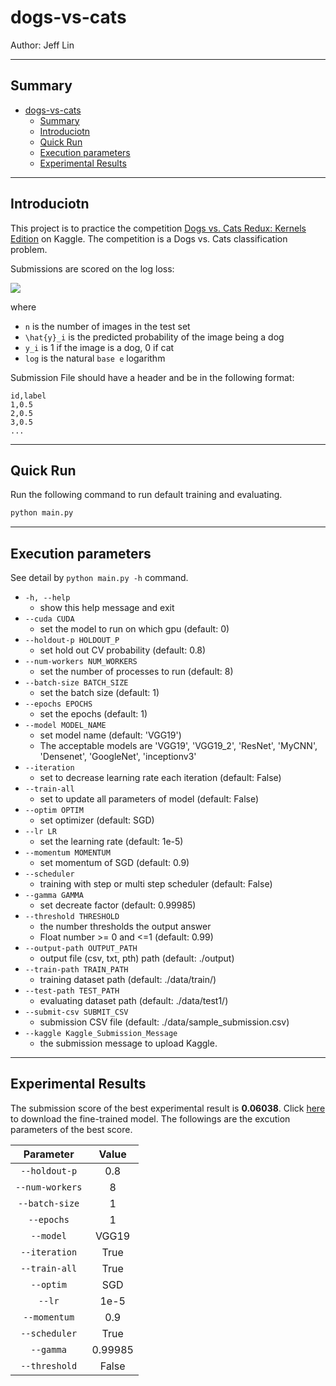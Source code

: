 # dogs-vs-cats

Author: Jeff Lin

---

## Summary

- [dogs-vs-cats](#dogs-vs-cats)
  - [Summary](#summary)
  - [Introduciotn](#introduciotn)
  - [Quick Run](#quick-run)
  - [Execution parameters](#execution-parameters)
  - [Experimental Results](#experimental-results)

---

## Introduciotn

This project is to practice the competition [Dogs vs. Cats Redux: Kernels Edition](https://www.kaggle.com/c/dogs-vs-cats-redux-kernels-edition) on Kaggle. The competition is a Dogs vs. Cats classification problem.

Submissions are scored on the log loss:

<img src="https://i.imgur.com/D2CI0TM.png" />

where

- `n` is the number of images in the test set
- `\hat{y}_i` is the predicted probability of the image being a dog
- `y_i` is 1 if the image is a dog, 0 if cat
- `log` is the natural `base e` logarithm

Submission File should have a header and be in the following format:

```text
id,label
1,0.5
2,0.5
3,0.5
...

```

---

## Quick Run

Run the following command to run default training and evaluating.

```python
python main.py
```

---

## Execution parameters

See detail by `python main.py -h` command.

- `-h, --help`
  - show this help message and exit
- `--cuda CUDA`
  - set the model to run on which gpu (default: 0)
- `--holdout-p HOLDOUT_P`
  - set hold out CV probability (default: 0.8)
- `--num-workers NUM_WORKERS`
  - set the number of processes to run (default: 8)
- `--batch-size BATCH_SIZE`
  - set the batch size (default: 1)
- `--epochs EPOCHS`
  - set the epochs (default: 1)
- `--model MODEL_NAME`
  - set model name (default: 'VGG19')
  - The acceptable models are 'VGG19', 'VGG19_2', 'ResNet', 'MyCNN', 'Densenet', 'GoogleNet', 'inceptionv3'
- `--iteration`
  - set to decrease learning rate each iteration (default: False)
- `--train-all`
  - set to update all parameters of model (default: False)
- `--optim OPTIM`
  - set optimizer (default: SGD)
- `--lr LR`
  - set the learning rate (default: 1e-5)
- `--momentum MOMENTUM`
  - set momentum of SGD (default: 0.9)
- `--scheduler`
  - training with step or multi step scheduler (default: False)
- `--gamma GAMMA`
  - set decreate factor (default: 0.99985)
- `--threshold THRESHOLD`
  - the number thresholds the output answer
  - Float number >= 0 and <=1 (default: 0.99)
- `--output-path OUTPUT_PATH`
  - output file (csv, txt, pth) path (default: ./output)
- `--train-path TRAIN_PATH`
  - training dataset path (default: ./data/train/)
- `--test-path TEST_PATH`
  - evaluating dataset path (default: ./data/test1/)
- `--submit-csv SUBMIT_CSV`
  - submission CSV file (default: ./data/sample_submission.csv)
- `--kaggle Kaggle_Submission_Message`
  - the submission message to upload Kaggle.

---

## Experimental Results

The submission score of the best experimental result is **0.06038**. Click [here](https://drive.google.com/file/d/14A-P7tUS1nfKbAs1Z3SvrFCovybxlBE7/view?usp=sharing) to download the fine-trained model. The followings are the excution parameters of the best score.

|    Parameter    |  Value  |
| :-------------: | :-----: |
|  `--holdout-p`  |   0.8   |
| `--num-workers` |    8    |
| `--batch-size`  |    1    |
|   `--epochs`    |    1    |
|    `--model`    |  VGG19  |
|  `--iteration`  |  True   |
|  `--train-all`  |  True   |
|    `--optim`    |   SGD   |
|     `--lr`      |  1e-5   |
|  `--momentum`   |   0.9   |
|  `--scheduler`  |  True   |
|    `--gamma`    | 0.99985 |
|  `--threshold`  |  False  |
